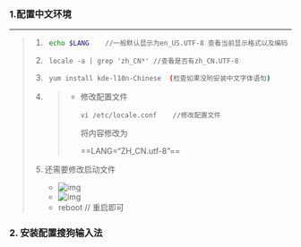 ### 1.配置中文环境

---

> 1. ```bash
>     echo $LANG	//一般默认显示为en_US.UTF-8 查看当前显示格式以及编码
>     ```
>
> 2. ```
>     locale -a | grep 'zh_CN*' //查看是否有zh_CN.UTF-8 
>     ```
>
> 3. ```bash
>     yum install kde-l10n-Chinese  (检查如果没哟安装中文字体语句)
>     ```
>
> 4. > - 修改配置文件
>     >
>     >     `vi /etc/locale.conf	//修改配置文件`
>     >
>     >     将内容修改为
>     >
>     >     ==LANG=“ZH_CN.utf-8”==
>
> 5. 还需要修改启动文件
>     - ![img](https://img-blog.csdnimg.cn/20190327104322451.png?x-oss-process=image/watermark,type_ZmFuZ3poZW5naGVpdGk,shadow_10,text_aHR0cHM6Ly9ibG9nLmNzZG4ubmV0L3lhbmN5Y2hhcw==,size_16,color_FFFFFF,t_70)
>     - ![img](https://img-blog.csdnimg.cn/20190327104305732.png?x-oss-process=image/watermark,type_ZmFuZ3poZW5naGVpdGk,shadow_10,text_aHR0cHM6Ly9ibG9nLmNzZG4ubmV0L3lhbmN5Y2hhcw==,size_16,color_FFFFFF,t_70)
>     - reboot  // 重启即可

### 2. 安装配置搜狗输入法

